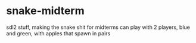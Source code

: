 # snake-midterm

sdl2 stuff, making the snake shit for midterms
can play with 2 players, blue and green, with apples that spawn in pairs

